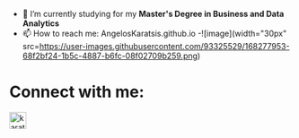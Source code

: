 - 🌱 I’m currently studying for my **Master's Degree in Business and Data Analytics**
- 📫 How to reach me: AngelosKaratsis.github.io
-![image](width="30px" src=https://user-images.githubusercontent.com/93325529/168277953-68f2bf24-1b5c-4887-b6fc-08f02709b259.png)

# Connect with me:

[<img align="left" alt="karatsisangelos | LinkedIn" width="30px" src="https://cdn-icons-png.flaticon.com/512/174/174857.png" />][linkedin]

[linkedin]:https://www.linkedin.com/in/karatsis-angelos/
